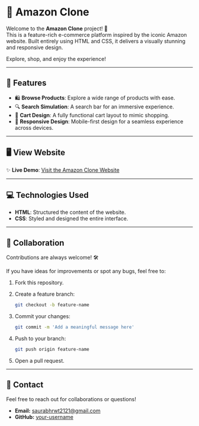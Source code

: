 # 🛒 Amazon Clone

Welcome to the **Amazon Clone** project! 🚀  
This is a feature-rich e-commerce platform inspired by the iconic Amazon website. Built entirely using HTML and CSS, it delivers a visually stunning and responsive design.  

Explore, shop, and enjoy the experience!

---

## 🌟 Features

- 🛍️ **Browse Products**: Explore a wide range of products with ease.  
- 🔍 **Search Simulation**: A search bar for an immersive experience.  
- 🛒 **Cart Design**: A fully functional cart layout to mimic shopping.  
- 📱 **Responsive Design**: Mobile-first design for a seamless experience across devices.  

---

## 🖥️ View Website

✨ **Live Demo**: [Visit the Amazon Clone Website](https://saurabh123rawat456.github.io/Amazon-Clone/)   

---

## 💻 Technologies Used

- **HTML**: Structured the content of the website.  
- **CSS**: Styled and designed the entire interface.  

---

## 🤝 Collaboration

Contributions are always welcome! 🛠️

If you have ideas for improvements or spot any bugs, feel free to:

1. Fork this repository.
2. Create a feature branch:

   ```bash
   git checkout -b feature-name
   ```

3. Commit your changes:

   ```bash
   git commit -m 'Add a meaningful message here'
   ```

4. Push to your branch:

   ```bash
   git push origin feature-name
   ```

5. Open a pull request.

---

## 📧 Contact

Feel free to reach out for collaborations or questions!

- **Email:** saurabhrwt2121@gmail.com
- **GitHub:** [your-username](https://github.com/saurabh123rawat456?tab=repositories)
